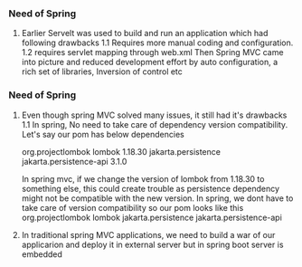 ### Need of Spring
1. Earlier Servelt was used to build and run an application which had following drawbacks
     1.1 Requires more manual coding and configuration.
     1.2 requires servlet mapping through web.xml
Then Spring MVC came into picture and reduced development effort by auto configuration, a rich set of libraries, Inversion of control etc

### Need of Spring 
1. Even though spring MVC solved many issues, it still had it's drawbacks
  1.1 In spring, No need to take care of dependency version compatibility. Let's say our pom has below dependencies

      <dependency>
            <groupId>org.projectlombok</groupId>
            <artifactId>lombok</artifactId>
            <version>1.18.30</version>
        </dependency>
      <dependency>
            <groupId>jakarta.persistence</groupId>
            <artifactId>jakarta.persistence-api</artifactId>
            <version>3.1.0</version>
      </dependency>

   In spring mvc, if we change the version of lombok from 1.18.30 to something else, this could create trouble as persistence dependency might not be compatible with the new version.
   In spring, we dont have to take care of version compatibility so our pom looks like this
    <dependency>
            <groupId>org.projectlombok</groupId>
            <artifactId>lombok</artifactId>
        </dependency>
      <dependency>
            <groupId>jakarta.persistence</groupId>
            <artifactId>jakarta.persistence-api</artifactId>
      </dependency>

2. In traditional spring MVC applications, we need to build a war of our applicarion and deploy it in external server but in spring boot server is embedded

